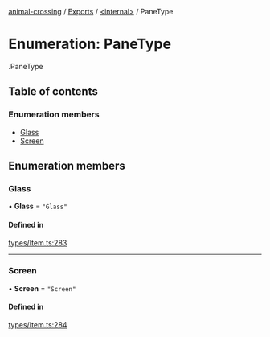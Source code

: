 [animal-crossing](../README.md) / [Exports](../modules.md) / [<internal\>](../modules/internal_.md) / PaneType

# Enumeration: PaneType

[<internal>](../modules/internal_.md).PaneType

## Table of contents

### Enumeration members

- [Glass](internal_.PaneType.md#glass)
- [Screen](internal_.PaneType.md#screen)

## Enumeration members

### Glass

• **Glass** = `"Glass"`

#### Defined in

[types/Item.ts:283](https://github.com/Norviah/animal-crossing/blob/3810f6b/module/types/Item.ts#L283)

___

### Screen

• **Screen** = `"Screen"`

#### Defined in

[types/Item.ts:284](https://github.com/Norviah/animal-crossing/blob/3810f6b/module/types/Item.ts#L284)
